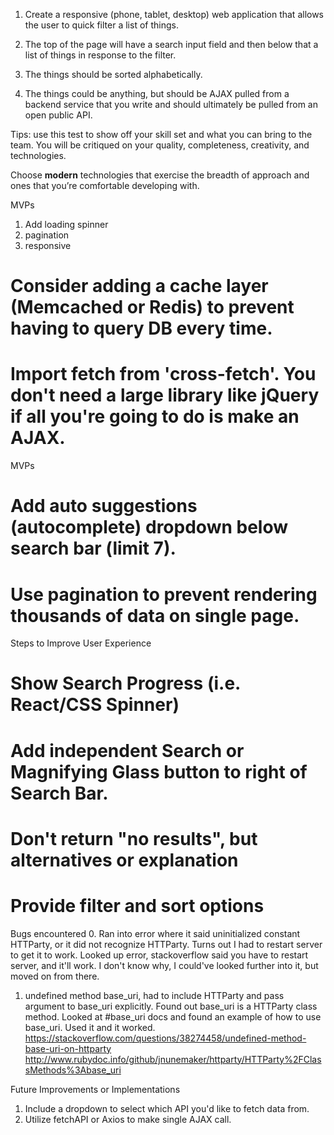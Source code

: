 1. Create a responsive (phone, tablet, desktop) web application that allows the user to quick filter a list of things.

2. The top of the page will have a search input field and then below that a list of things in response to the filter.

3. The things should be sorted alphabetically.

4. The things could be anything, but should be AJAX pulled from a backend service that you write and should ultimately be pulled from an open public API.

Tips: use this test to show off your skill set and what you can bring to the team. You will be critiqued on your quality, completeness, creativity, and technologies.

Choose **modern** technologies that exercise the breadth of approach and ones that you’re comfortable developing with.

MVPs
1. Add loading spinner
2. pagination
3. responsive

# Consider adding a cache layer (Memcached or Redis) to prevent having to query DB every time.
# Import fetch from 'cross-fetch'. You don't need a large library like jQuery if all you're going to do is make an AJAX.

MVPs
# Add auto suggestions (autocomplete) dropdown below search bar (limit 7).
# Use pagination to prevent rendering thousands of data on single page.

Steps to Improve User Experience
# Show Search Progress (i.e. React/CSS Spinner)
# Add independent Search or Magnifying Glass button to right of Search Bar.
# Don't return "no results", but alternatives or explanation
# Provide filter and sort options


Bugs encountered
0. Ran into error where it said uninitialized constant HTTParty, or it did not recognize HTTParty. Turns out I had to restart server to get it to work. Looked up error, stackoverflow said you have to restart server, and it'll work. I don't know why, I could've looked further into it, but moved on from there.
1. undefined method base_uri, had to include HTTParty and pass argument to base_uri explicitly. Found out base_uri is a HTTParty class method. Looked at #base_uri docs and found an example of how to use base_uri. Used it and it worked.  
https://stackoverflow.com/questions/38274458/undefined-method-base-uri-on-httparty
http://www.rubydoc.info/github/jnunemaker/httparty/HTTParty%2FClassMethods%3Abase_uri

Future Improvements or Implementations
1. Include a dropdown to select which API you'd like to fetch data from.
2. Utilize fetchAPI or Axios to make single AJAX call.
